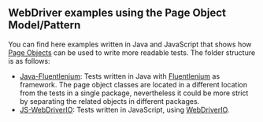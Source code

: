 ## WebDriver examples using the Page Object Model/Pattern

You can find here examples written in Java and JavaScript that shows how 
[Page Objects](http://martinfowler.com/bliki/PageObject.html) can be used to write more readable tests. The folder 
structure is as follows:
* [Java-Fluentlenium](https://github.com/diemol/frontend_testing/tree/master/page-objects/java-fluentlenium): Tests 
written in Java with [Fluentlenium](http://fluentlenium.org) as framework. The page object classes are located in a 
different location from the tests in a single package, nevertheless it could be more strict by separating the related 
objects in different packages.
* [JS-WebDriverIO](https://github.com/diemol/frontend_testing/tree/master/page-objects/js-webdriverio): Tests written 
in JavaScript, using [WebDriverIO](http://webdriver.io). 
